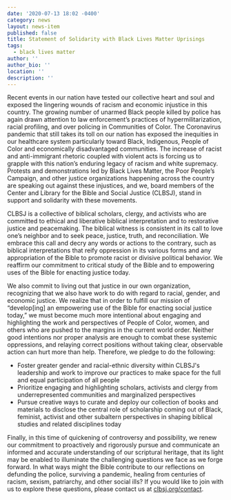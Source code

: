 ```yaml
---
date: '2020-07-13 18:02 -0400'
category: news
layout: news-item
published: false
title: Statement of Solidarity with Black Lives Matter Uprisings
tags:
  - black lives matter
author: ''
author_bio: ''
location: ''
description: ''
---
```

Recent events in our nation have tested our collective heart and soul and exposed the lingering wounds of racism and economic injustice in this country. The growing number of unarmed Black people killed by police has again drawn attention to law enforcement’s practices of hypermilitarization, racial profiling, and over policing in Communities of Color. The Coronavirus pandemic that still takes its toll on our nation has exposed the inequities in our healthcare system particularly toward Black, Indigenous, People of Color and economically disadvantaged communities. The increase of racist and anti-immigrant rhetoric coupled with violent acts is forcing us to grapple with this nation’s enduring legacy of racism and white supremacy. Protests and demonstrations led by Black Lives Matter, the Poor People’s Campaign, and other justice organizations happening across the country are speaking out against these injustices, and we, board members of the Center and Library for the Bible and Social Justice (CLBSJ), stand in support and solidarity with these movements.

CLBSJ is a collective of biblical scholars, clergy, and activists who are committed to ethical and liberative biblical interpretation and to restorative justice and peacemaking. The biblical witness is consistent in its call to love one’s neighbor and to seek peace, justice, truth, and reconciliation. We embrace this call and decry any words or actions to the contrary, such as biblical interpretations that reify oppression in its various forms and any appropriation of the Bible to promote racist or divisive political behavior. We reaffirm our commitment to critical study of the Bible and to empowering uses of the Bible for enacting justice today.

We also commit to living out that justice in our own organization, recognizing that we also have work to do with regard to racial, gender, and economic justice. We realize that in order to fulfill our mission of “develop\[ing\] an empowering use of the Bible for enacting social justice today,” we must become much more intentional about engaging and highlighting the work and perspectives of People of Color, women, and others who are pushed to the margins in the current world order. Neither good intentions nor proper analysis are enough to combat these systemic oppressions, and relaying correct positions without taking clear, observable action can hurt more than help. Therefore, we pledge to do the following:

- Foster greater gender and racial-ethnic diversity within CLBSJ's leadership and work to improve our practices to make space for the full and equal participation of all people
- Prioritize engaging and highlighting scholars, activists and clergy from underrepresented communities and marginalized perspectives
- Pursue creative ways to curate and deploy our collection of books and materials to disclose the central role of scholarship coming out of Black, feminist, activist and other subaltern perspectives in shaping biblical studies and related disciplines today

Finally, in this time of quickening of controversy and possibility, we renew our commitment to proactively and rigorously pursue and communicate an informed and accurate understanding of our scriptural heritage, that its light may be enabled to illuminate the challenging questions we face as we forge forward. In what ways might the Bible contribute to our reflections on defunding the police, surviving a pandemic, healing from centuries of racism, sexism, patriarchy, and other social ills? If you would like to join with us to explore these questions, please contact us at [clbsj.org/contact](https://clbsj.org/contact/).